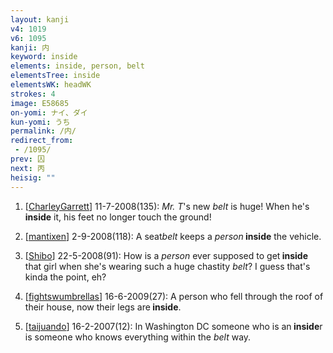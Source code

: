 ```yaml
---
layout: kanji
v4: 1019
v6: 1095
kanji: 内
keyword: inside
elements: inside, person, belt
elementsTree: inside
elementsWK: headWK
strokes: 4
image: E58685
on-yomi: ナイ、ダイ
kun-yomi: うち
permalink: /内/
redirect_from:
 - /1095/
prev: 囚
next: 丙
heisig: ""
---
```


1) [<a href="http://kanji.koohii.com/profile/CharleyGarrett">CharleyGarrett</a>] 11-7-2008(135): <em>Mr. T</em>&#039;s new <em>belt</em> is huge! When he&#039;s <strong>inside</strong> it, his feet no longer touch the ground!

2) [<a href="http://kanji.koohii.com/profile/mantixen">mantixen</a>] 2-9-2008(118): A seat<em>belt</em> keeps a <em>person</em><strong> inside</strong> the vehicle.

3) [<a href="http://kanji.koohii.com/profile/Shibo">Shibo</a>] 22-5-2008(91): How is a <em>person</em> ever supposed to get<strong> inside</strong> that girl when she&#039;s wearing such a huge chastity <em>belt</em>? I guess that&#039;s kinda the point, eh?

4) [<a href="http://kanji.koohii.com/profile/fightswumbrellas">fightswumbrellas</a>] 16-6-2009(27): A person who fell through the roof of their house, now their legs are<strong> inside</strong>.

5) [<a href="http://kanji.koohii.com/profile/taijuando">taijuando</a>] 16-2-2007(12): In Washington DC someone who is an<strong> inside</strong>r is someone who knows everything within the <em>belt</em> way.

